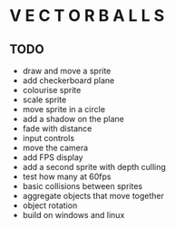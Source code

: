 V E C T O R B A L L S
=====================

TODO
----

* draw and move a sprite
* add checkerboard plane
* colourise sprite
* scale sprite
* move sprite in a circle
* add a shadow on the plane
* fade with distance
* input controls
* move the camera
* add FPS display
* add a second sprite with depth culling
* test how many at 60fps
* basic collisions between sprites
* aggregate objects that move together
* object rotation
* build on windows and linux

